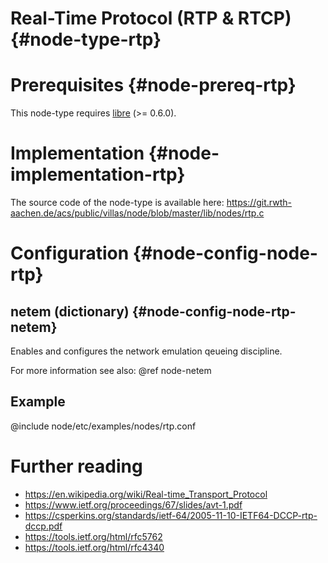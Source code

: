 # Real-Time Protocol (RTP & RTCP) {#node-type-rtp}

# Prerequisites {#node-prereq-rtp}

This node-type requires [libre](http://www.creytiv.com/re.html) (>= 0.6.0).

# Implementation {#node-implementation-rtp}

The source code of the node-type is available here:
https://git.rwth-aachen.de/acs/public/villas/node/blob/master/lib/nodes/rtp.c

# Configuration {#node-config-node-rtp}

## netem (dictionary) {#node-config-node-rtp-netem}

Enables and configures the network emulation qeueing discipline.

For more information see also: @ref node-netem

## Example

@include node/etc/examples/nodes/rtp.conf

# Further reading

- https://en.wikipedia.org/wiki/Real-time_Transport_Protocol
- https://www.ietf.org/proceedings/67/slides/avt-1.pdf
- https://csperkins.org/standards/ietf-64/2005-11-10-IETF64-DCCP-rtp-dccp.pdf
- https://tools.ietf.org/html/rfc5762
- https://tools.ietf.org/html/rfc4340
